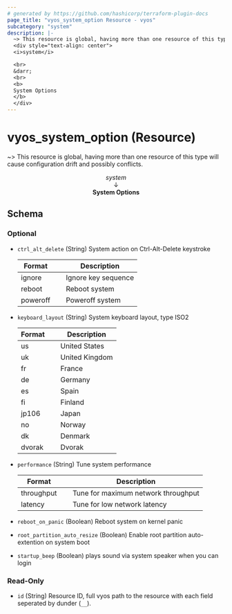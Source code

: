 ```yaml
---
# generated by https://github.com/hashicorp/terraform-plugin-docs
page_title: "vyos_system_option Resource - vyos"
subcategory: "system"
description: |-
  ~> This resource is global, having more than one resource of this type will cause configuration drift and possibly conflicts.
  <div style="text-align: center">
  <i>system</i>

  <br>
  &darr;
  <br>
  <b>
  System Options
  </b>
  </div>
---
```


# vyos_system_option (Resource)

~> This resource is global, having more than one resource of this type will cause configuration drift and possibly conflicts.

<div style="text-align: center">
<i>system</i>

<br>
&darr;
<br>
<b>
System Options
</b>
</div>



<!-- schema generated by tfplugindocs -->
## Schema

### Optional

- `ctrl_alt_delete` (String) System action on Ctrl-Alt-Delete keystroke

    |  Format &emsp; | Description  |
    |----------|---------------|
    |  ignore  &emsp; |  Ignore key sequence  |
    |  reboot  &emsp; |  Reboot system  |
    |  poweroff  &emsp; |  Poweroff system  |
- `keyboard_layout` (String) System keyboard layout, type ISO2

    |  Format &emsp; | Description  |
    |----------|---------------|
    |  us  &emsp; |  United States  |
    |  uk  &emsp; |  United Kingdom  |
    |  fr  &emsp; |  France  |
    |  de  &emsp; |  Germany  |
    |  es  &emsp; |  Spain  |
    |  fi  &emsp; |  Finland  |
    |  jp106  &emsp; |  Japan  |
    |  no  &emsp; |  Norway  |
    |  dk  &emsp; |  Denmark  |
    |  dvorak  &emsp; |  Dvorak  |
- `performance` (String) Tune system performance

    |  Format &emsp; | Description  |
    |----------|---------------|
    |  throughput  &emsp; |  Tune for maximum network throughput  |
    |  latency  &emsp; |  Tune for low network latency  |
- `reboot_on_panic` (Boolean) Reboot system on kernel panic
- `root_partition_auto_resize` (Boolean) Enable root partition auto-extention on system boot
- `startup_beep` (Boolean) plays sound via system speaker when you can login

### Read-Only

- `id` (String) Resource ID, full vyos path to the resource with each field seperated by dunder (`__`).
